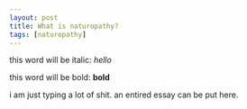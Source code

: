 ```yaml
---
layout: post
title: What is naturopathy?
tags: [naturopathy]
---
```


this word will be italic:   _hello_  

this word will be bold:  **bold**

i am just typing a lot of shit. an entired essay can be put here.